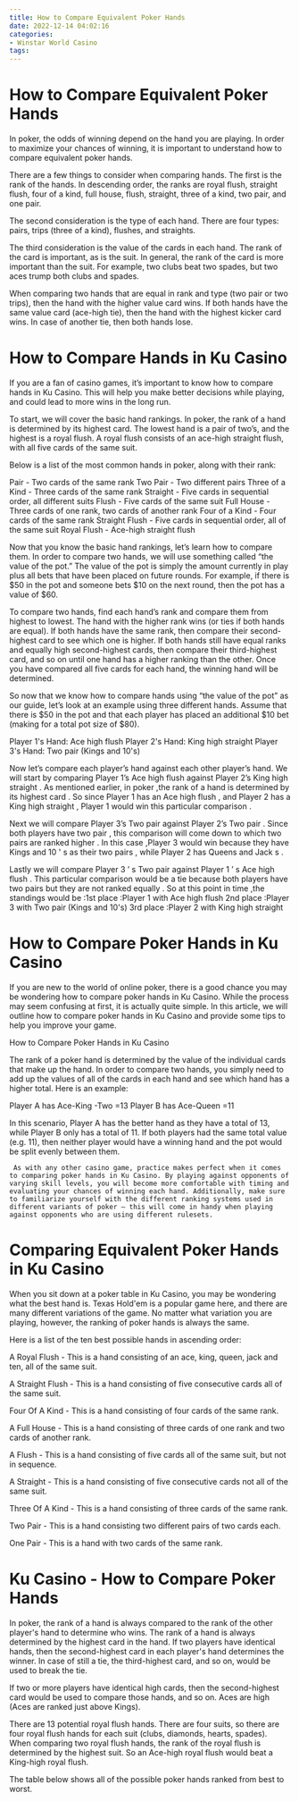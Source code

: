 ```yaml
---
title: How to Compare Equivalent Poker Hands
date: 2022-12-14 04:02:16
categories:
- Winstar World Casino
tags:
---
```



#  How to Compare Equivalent Poker Hands

In poker, the odds of winning depend on the hand you are playing. In order to maximize your chances of winning, it is important to understand how to compare equivalent poker hands.

There are a few things to consider when comparing hands. The first is the rank of the hands. In descending order, the ranks are royal flush, straight flush, four of a kind, full house, flush, straight, three of a kind, two pair, and one pair.

The second consideration is the type of each hand. There are four types: pairs, trips (three of a kind), flushes, and straights.

The third consideration is the value of the cards in each hand. The rank of the card is important, as is the suit. In general, the rank of the card is more important than the suit. For example, two clubs beat two spades, but two aces trump both clubs and spades.

When comparing two hands that are equal in rank and type (two pair or two trips), then the hand with the higher value card wins. If both hands have the same value card (ace-high tie), then the hand with the highest kicker card wins. In case of another tie, then both hands lose.

#  How to Compare Hands in Ku Casino

If you are a fan of casino games, it’s important to know how to compare hands in Ku Casino. This will help you make better decisions while playing, and could lead to more wins in the long run.

To start, we will cover the basic hand rankings. In poker, the rank of a hand is determined by its highest card. The lowest hand is a pair of two’s, and the highest is a royal flush. A royal flush consists of an ace-high straight flush, with all five cards of the same suit.

Below is a list of the most common hands in poker, along with their rank:

Pair - Two cards of the same rank
Two Pair - Two different pairs
Three of a Kind - Three cards of the same rank
Straight - Five cards in sequential order, all different suits
Flush - Five cards of the same suit
Full House - Three cards of one rank, two cards of another rank
Four of a Kind - Four cards of the same rank
Straight Flush - Five cards in sequential order, all of the same suit
Royal Flush - Ace-high straight flush


Now that you know the basic hand rankings, let’s learn how to compare them. In order to compare two hands, we will use something called “the value of the pot.” The value of the pot is simply the amount currently in play plus all bets that have been placed on future rounds. For example, if there is $50 in the pot and someone bets $10 on the next round, then the pot has a value of $60.

   To compare two hands, find each hand’s rank and compare them from highest to lowest. The hand with the higher rank wins (or ties if both hands are equal). If both hands have the same rank, then compare their second-highest card to see which one is higher. If both hands still have equal ranks and equally high second-highest cards, then compare their third-highest card, and so on until one hand has a higher ranking than the other.  Once you have compared all five cards for each hand, the winning hand will be determined. 

  So now that we know how to compare hands using “the value of the pot” as our guide, let’s look at an example using three different hands. Assume that there is $50 in the pot and that each player has placed an additional $10 bet (making for a total pot size of $80).

Player 1's Hand: Ace high flush
Player 2's Hand: King high straight
Player 3's Hand: Two pair (Kings and 10's)

   Now let’s compare each player’s hand against each other player’s hand. We will start by comparing Player 1’s Ace high flush against Player 2’s King high straight . As mentioned earlier, in poker ,the rank of a hand is determined by its highest card . So since Player 1 has an Ace high flush , and Player 2 has a King high straight , Player 1 would win this particular comparison . 

  Next we will compare Player 3’s Two pair against Player 2’s Two pair . Since both players have two pair , this comparison will come down to which two pairs are ranked higher . In this case ,Player 3 would win because they have Kings and 10 ' s as their two pairs , while Player 2 has Queens and Jack s . 

 Lastly we will compare Player 3 ’ s Two pair against Player 1 ’ s Ace high flush . This particular comparison would be a tie because both players have two pairs but they are not ranked equally . So at this point in time ,the standings would be :1st place :Player 1 with Ace high flush 2nd place :Player 3 with Two pair (Kings and 10's) 3rd place :Player 2 with King high straight

#  How to Compare Poker Hands in Ku Casino

If you are new to the world of online poker, there is a good chance you may be wondering how to compare poker hands in Ku Casino. While the process may seem confusing at first, it is actually quite simple. In this article, we will outline how to compare poker hands in Ku Casino and provide some tips to help you improve your game.

How to Compare Poker Hands in Ku Casino

The rank of a poker hand is determined by the value of the individual cards that make up the hand. In order to compare two hands, you simply need to add up the values of all of the cards in each hand and see which hand has a higher total. Here is an example:

Player A has Ace-King
-Two
=13
Player B has Ace-Queen
=11

In this scenario, Player A has the better hand as they have a total of 13, while Player B only has a total of 11. If both players had the same total value (e.g. 11), then neither player would have a winning hand and the pot would be split evenly between them.


     As with any other casino game, practice makes perfect when it comes to comparing poker hands in Ku Casino. By playing against opponents of varying skill levels, you will become more comfortable with timing and evaluating your chances of winning each hand. Additionally, make sure to familiarize yourself with the different ranking systems used in different variants of poker – this will come in handy when playing against opponents who are using different rulesets.

#  Comparing Equivalent Poker Hands in Ku Casino

When you sit down at a poker table in Ku Casino, you may be wondering what the best hand is. Texas Hold'em is a popular game here, and there are many different variations of the game. No matter what variation you are playing, however, the ranking of poker hands is always the same.

Here is a list of the ten best possible hands in ascending order:

A Royal Flush - This is a hand consisting of an ace, king, queen, jack and ten, all of the same suit.

A Straight Flush - This is a hand consisting of five consecutive cards all of the same suit.

Four Of A Kind - This is a hand consisting of four cards of the same rank.

A Full House - This is a hand consisting of three cards of one rank and two cards of another rank.

A Flush - This is a hand consisting of five cards all of the same suit, but not in sequence.

A Straight - This is a hand consisting of five consecutive cards not all of the same suit.

Three Of A Kind - This is a hand consisting of three cards of the same rank.

Two Pair - This is a hand consisting two different pairs of two cards each.


One Pair - This is a hand with two cards of the same rank.

#  Ku Casino - How to Compare Poker Hands

In poker, the rank of a hand is always compared to the rank of the other player's hand to determine who wins. The rank of a hand is always determined by the highest card in the hand. If two players have identical hands, then the second-highest card in each player's hand determines the winner. In case of still a tie, the third-highest card, and so on, would be used to break the tie.

If two or more players have identical high cards, then the second-highest card would be used to compare those hands, and so on. Aces are high (Aces are ranked just above Kings).

There are 13 potential royal flush hands. There are four suits, so there are four royal flush hands for each suit (clubs, diamonds, hearts, spades). When comparing two royal flush hands, the rank of the royal flush is determined by the highest suit. So an Ace-high royal flush would beat a King-high royal flush.

The table below shows all of the possible poker hands ranked from best to worst.